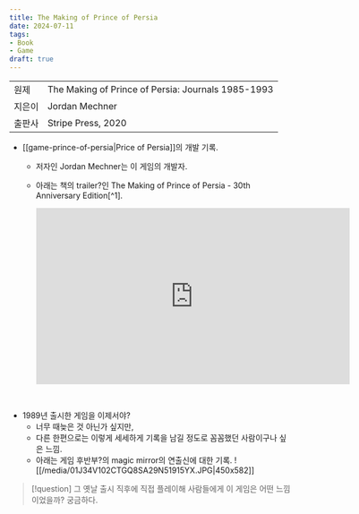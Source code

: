 ```yaml
---
title: The Making of Prince of Persia
date: 2024-07-11
tags:
- Book
- Game
draft: true
---
```


| | |
| --- | --- |
| 원제 | The Making of Prince of Persia: Journals 1985-1993 |
| 지은이 | Jordan Mechner |
| 출판사 | Stripe Press, 2020 |

- [[game-prince-of-persia|Price of Persia]]의 개발 기록.
    - 저자인 Jordan Mechner는 이 게임의 개발자.

    - 아래는 책의 trailer?인 The Making of Prince of Persia - 30th Anniversary Edition[^1].
        <iframe width="560" height="315" src="https://www.youtube.com/embed/Jbk5qH2-1S8?si=Bw1OgN20JSaME8f3" title="YouTube video player" frameborder="0" allow="accelerometer; autoplay; clipboard-write; encrypted-media; gyroscope; picture-in-picture; web-share" referrerpolicy="strict-origin-when-cross-origin" allowfullscreen></iframe>
    
<BR />

- 1989년 출시한 게임을 이제서야?
    - 너무 때늦은 것 아닌가 싶지만,
    - 다른 한편으로는 이렇게 세세하게 기록을 남길 정도로 꼼꼼했던 사람이구나 싶은 느낌.
    - 아래는 게임 후반부?의 magic mirror의 연출신에 대한 기록.
        ![[/media/01J34V102CTGQ8SA29N51915YX.JPG|450x582]]


> [!question] 그 옛날 출시 직후에 직접 플레이해 사람들에게 이 게임은 어떤 느낌이었을까? 궁금하다.
